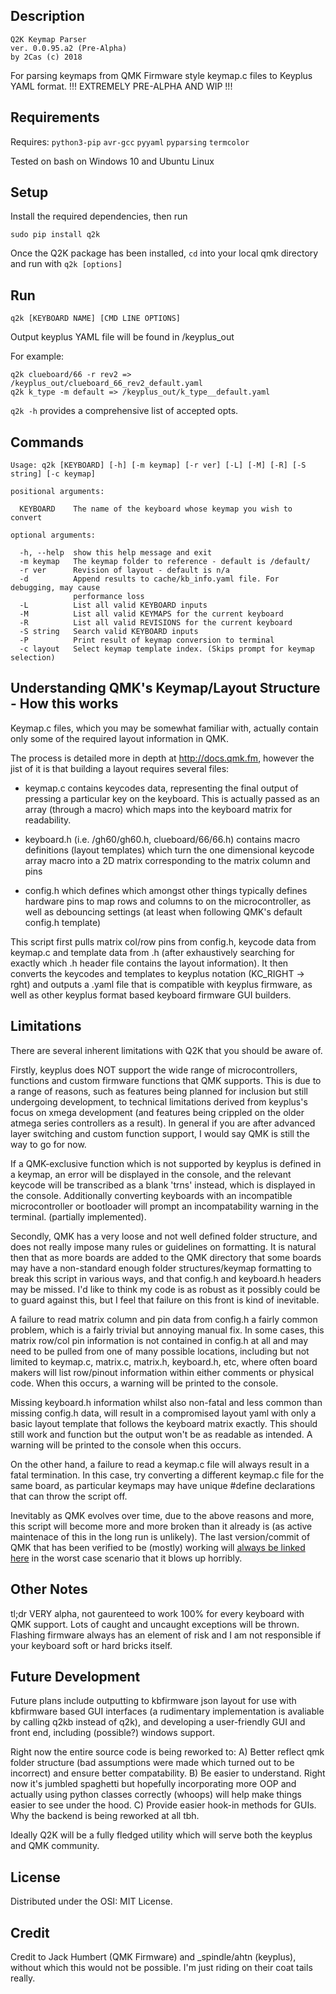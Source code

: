 ## Description
```
Q2K Keymap Parser 
ver. 0.0.95.a2 (Pre-Alpha) 
by 2Cas (c) 2018
```

For parsing keymaps from QMK Firmware style keymap.c files to Keyplus YAML format.
!!! EXTREMELY PRE-ALPHA AND WIP !!! 

## Requirements

Requires: `python3-pip` `avr-gcc` 
          `pyyaml` `pyparsing` `termcolor`

Tested on bash on Windows 10 and Ubuntu Linux

## Setup

Install the required dependencies, then run

`sudo pip install q2k`

Once the Q2K package has been installed, `cd` into your local qmk directory and run with `q2k [options]`

## Run

`q2k [KEYBOARD NAME] [CMD LINE OPTIONS]`

Output keyplus YAML file will be found in <qmk root>/keyplus_out

For example:
```
q2k clueboard/66 -r rev2 => /keyplus_out/clueboard_66_rev2_default.yaml
q2k k_type -m default => /keyplus_out/k_type__default.yaml
```

``q2k -h`` provides a comprehensive list of accepted opts.

## Commands

```
Usage: q2k [KEYBOARD] [-h] [-m keymap] [-r ver] [-L] [-M] [-R] [-S string] [-c keymap] 

positional arguments:

  KEYBOARD    The name of the keyboard whose keymap you wish to convert

optional arguments:

  -h, --help  show this help message and exit
  -m keymap   The keymap folder to reference - default is /default/
  -r ver      Revision of layout - default is n/a
  -d          Append results to cache/kb_info.yaml file. For debugging, may cause
              performance loss
  -L          List all valid KEYBOARD inputs
  -M          List all valid KEYMAPS for the current keyboard
  -R          List all valid REVISIONS for the current keyboard
  -S string   Search valid KEYBOARD inputs
  -P          Print result of keymap conversion to terminal
  -c layout   Select keymap template index. (Skips prompt for keymap selection)
```

## Understanding QMK's Keymap/Layout Structure - How this works

Keymap.c files, which you may be somewhat familiar with, actually contain only some of the required layout information in QMK.

The process is detailed more in depth at http://docs.qmk.fm, however the jist of it is that building a layout requires several files:

 * keymap.c contains keycodes data, representing the final output of pressing a particular key on the keyboard. This is actually passed as an array (through a macro) which maps into the keyboard matrix for readability.

 * keyboard.h (i.e. /gh60/gh60.h, clueboard/66/66.h) contains macro definitions (layout templates) which turn the one dimensional keycode array macro into a 2D matrix corresponding to the matrix column and pins

 * config.h which defines which amongst other things typically defines hardware pins to map rows and columns to on the microcontroller, as well as debouncing settings (at least when following QMK's default config.h template)

This script first pulls matrix col/row pins from config.h, keycode data from keymap.c and template data from <keyboard>.h (after exhaustively searching for exactly which <keyboard>.h header file contains the layout information). It then converts the keycodes and templates to keyplus notation (KC_RIGHT -> rght) and outputs a .yaml file that is compatible with keyplus firmware, as well as other keyplus format based keyboard firmware GUI builders.


## Limitations

There are several inherent limitations with Q2K that you should be aware of. 

Firstly, keyplus does NOT support the wide range of microcontrollers, functions and custom firmware functions that QMK supports. This is due to a range of reasons, such as features being planned for inclusion but still undergoing development, to technical limitations derived from keyplus's focus on xmega development (and features being crippled on the older atmega series controllers as a result). In general if you are after advanced layer switching and custom function support, I would say QMK is still the way to go for now.

If a QMK-exclusive function which is not supported by keyplus is defined in a keymap, an error will be displayed in the console, and the relevant keycode will be transcribed as a blank 'trns' instead, which is displayed in the console. Additionally converting keyboards with an incompatible microcontroller or bootloader will prompt an incompatability warning in the terminal. (partially implemented).

Secondly, QMK has a very loose and not well defined folder structure, and does not really impose many rules or guidelines on formatting. It is natural then that as more boards are added to the QMK directory that some boards may have a non-standard enough folder structures/keymap formatting to break this script in various ways, and that config.h and keyboard.h headers may be missed. I'd like to think my code is as robust as it possibly could be to guard against this, but I feel that failure on this front is kind of inevitable.

A failure to read matrix column and pin data from config.h a fairly common problem, which is a fairly trivial but annoying manual fix. In some cases, this matrix row/col pin information is not contained in config.h at all and may need to be pulled from one of many possible locations, including but not limited to keymap.c, matrix.c, matrix.h, keyboard.h, etc, where often board makers will list row/pinout information within either comments or physical code. When this occurs, a warning will be printed to the console.

Missing keyboard.h information whilst also non-fatal and less common than missing config.h data, will result in a compromised layout yaml with only a basic layout template that follows the keyboard matrix exactly. This should still work and function but the output won't be as readable as intended. A warning will be printed to the console when this occurs.

On the other hand, a failure to read a keymap.c file will always result in a fatal termination. In this case, try converting a different keymap.c file for the same board, as particular keymaps may have unique #define declarations that can throw the script off.

Inevitably as QMK evolves over time, due to the above reasons and more, this script will become more and more broken than it already is (as active maintenace of this in the long run is unlikely). The last version/commit of QMK that has been verified to be (mostly) working will [always be linked here](https://github.com/qmk/qmk_firmware/tree/a09a042b8fe6a0369a7c479168492125efa24e59) in the worst case scenario that it blows up horribly. 

## Other Notes

tl;dr VERY alpha, not gaurenteed to work 100% for every keyboard with QMK support. Lots of caught and uncaught exceptions will be thrown. Flashing firmware always has an element of risk and I am not responsible if your keyboard soft or hard bricks itself. 

## Future Development

Future plans include outputting to kbfirmware json layout for use with kbfirmware based GUI interfaces (a rudimentary implementation is avaliable by calling q2kb instead of q2k), and developing a user-friendly GUI and front end, including (possible?) windows support. 

Right now the entire source code is being reworked to: 
A) Better reflect qmk folder structure (bad assumptions were made which turned out to be incorrect) and ensure better compatability.
B) Be easier to understand. Right now it's jumbled spaghetti but hopefully incorporating more OOP and actually using python classes correctly (whoops) will help make things easier to see under the hood.
C) Provide easier hook-in methods for GUIs. Why the backend is being reworked at all tbh. 

Ideally Q2K will be a fully fledged utility which will serve both the keyplus and QMK community.

## License

Distributed under the OSI: MIT License.

## Credit

Credit to Jack Humbert (QMK Firmware) and _spindle/ahtn (keyplus), without which this would not be possible. I'm just riding on their coat tails really. 
